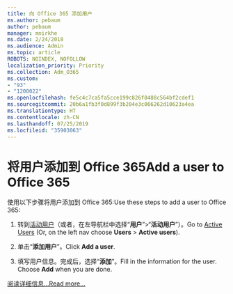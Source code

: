 ```yaml
---
title: 向 Office 365 添加用户
ms.author: pebaum
author: pebaum
manager: mnirkhe
ms.date: 2/24/2018
ms.audience: Admin
ms.topic: article
ROBOTS: NOINDEX, NOFOLLOW
localization_priority: Priority
ms.collection: Adm_O365
ms.custom:
- "93"
- "1200022"
ms.openlocfilehash: fe5c4c7ca5fa5cce199c826f8488c564bf2cdef1
ms.sourcegitcommit: 20b6a1fb3f0d899f3b204e3c066262d10623a4ea
ms.translationtype: HT
ms.contentlocale: zh-CN
ms.lasthandoff: 07/25/2019
ms.locfileid: "35903063"
---
```

# <a name="add-a-user-to-office-365"></a><span data-ttu-id="4ac11-102">将用户添加到 Office 365</span><span class="sxs-lookup"><span data-stu-id="4ac11-102">Add a user to Office 365</span></span>

<span data-ttu-id="4ac11-103">使用以下步骤将用户添加到 Office 365:</span><span class="sxs-lookup"><span data-stu-id="4ac11-103">Use these steps to add a user to Office 365:</span></span>
  
1. <span data-ttu-id="4ac11-104">转到[活动用户](https://admin.microsoft.com/Adminportal/Home?source=applauncher#/users)（或者，在左导航栏中选择“**用户**”\>“**活动用户**”）。</span><span class="sxs-lookup"><span data-stu-id="4ac11-104">Go to [Active Users](https://admin.microsoft.com/Adminportal/Home?source=applauncher#/users) (Or, on the left nav choose **Users** \> **Active users**).</span></span>

2. <span data-ttu-id="4ac11-105">单击“**添加用户**”。</span><span class="sxs-lookup"><span data-stu-id="4ac11-105">Click **Add a user**.</span></span>

3. <span data-ttu-id="4ac11-p101">填写用户信息。完成后，选择“**添加**”。</span><span class="sxs-lookup"><span data-stu-id="4ac11-p101">Fill in the information for the user. Choose **Add** when you are done.</span></span>

[<span data-ttu-id="4ac11-108">阅读详细信息...</span><span class="sxs-lookup"><span data-stu-id="4ac11-108">Read more...</span></span>](https://support.office.com/article/1970f7d6-03b5-442f-b385-5880b9c256ec)
  